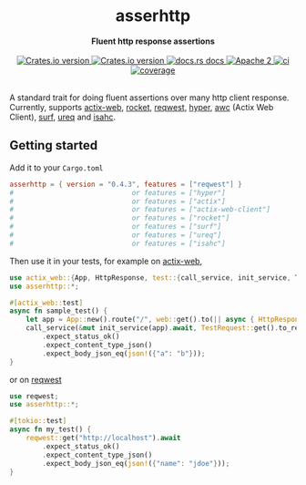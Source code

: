 <h1 align="center">asserhttp</h1>
<div align="center">
 <strong>
   Fluent http response assertions
 </strong>
</div>
<br />
<div align="center">
  <!-- Crates version -->
  <a href="https://crates.io/crates/asserhttp">
    <img src="https://img.shields.io/crates/v/asserhttp.svg?style=flat-square"
    alt="Crates.io version" />
  </a>
  <!-- Minimum Supported Rust Version -->
  <a href="rust: 1.56.1+">
    <img src="https://img.shields.io/badge/rust-1.56.1%2B-green.svg"
    alt="Crates.io version" />
  </a>
  <!-- docs.rs docs -->
  <a href="https://docs.rs/asserhttp">
    <img src="https://img.shields.io/badge/docs-latest-blue.svg?style=flat-square"
      alt="docs.rs docs" />
  </a>
  <!-- license -->
  <a href="LICENSE">
    <img src="https://img.shields.io/badge/license-Apache_2-blue.svg?style=flat-square"
      alt="Apache 2" />
  </a>
  <!-- CI status -->
  <a href="https://github.com/beltram/asserhttp/actions">
    <img src="https://github.com/beltram/asserhttp/workflows/ci/badge.svg?style=flat-square"
      alt="ci" />
  </a>
  <!-- Code coverage -->
  <a href="https://coveralls.io/github/beltram/asserhttp?branch=main">
    <img src="https://coveralls.io/repos/github/beltram/asserhttp/badge.svg?branch=main" alt="coverage" />
  </a>
</div>
<br/>

A standard trait for doing fluent assertions over many http client response. Currently, supports
[actix-web](https://actix.rs/docs/testing/), [rocket](https://github.com/SergioBenitez/Rocket),
[reqwest](https://github.com/seanmonstar/reqwest), [hyper](https://github.com/hyperium/hyper),
[awc](https://docs.rs/awc) (Actix Web Client), [surf](https://github.com/http-rs/surf),
[ureq](https://github.com/algesten/ureq) and [isahc](https://github.com/sagebind/isahc).

## Getting started

Add it to your `Cargo.toml`

```toml
asserhttp = { version = "0.4.3", features = ["reqwest"] }
#                             or features = ["hyper"]
#                             or features = ["actix"]
#                             or features = ["actix-web-client"]
#                             or features = ["rocket"]
#                             or features = ["surf"]
#                             or features = ["ureq"]
#                             or features = ["isahc"]
```

Then use it in your tests, for example on [actix-web](https://actix.rs/docs/testing/),

```rust
use actix_web::{App, HttpResponse, test::{call_service, init_service, TestRequest}, web};
use asserhttp::*;

#[actix_web::test]
async fn sample_test() {
    let app = App::new().route("/", web::get().to(|| async { HttpResponse::Ok().body(json!({"a": "b"})) }));
    call_service(&mut init_service(app).await, TestRequest::get().to_request()).await
        .expect_status_ok()
        .expect_content_type_json()
        .expect_body_json_eq(json!({"a": "b"}));
}
```

or on [reqwest](https://github.com/seanmonstar/reqwest)

```rust
use reqwest;
use asserhttp::*;

#[tokio::test]
async fn my_test() {
    reqwest::get("http://localhost").await
        .expect_status_ok()
        .expect_content_type_json()
        .expect_body_json_eq(json!({"name": "jdoe"}));
}
```